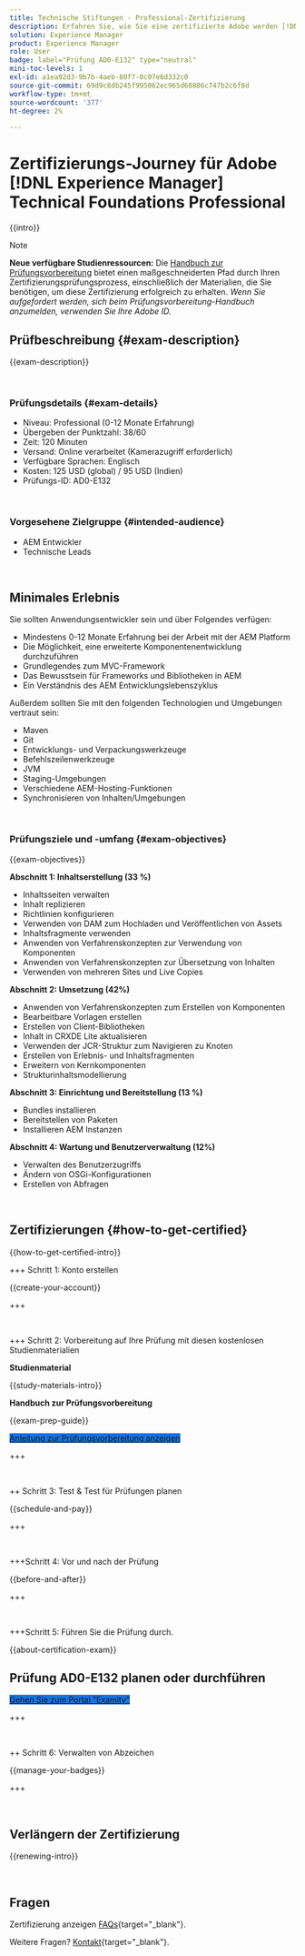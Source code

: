 ```yaml
---
title: Technische Stiftungen - Professional-Zertifizierung
description: Erfahren Sie, wie Sie eine zertifizierte Adobe werden [!DNL Experience Manager] Professional.
solution: Experience Manager
product: Experience Manager
role: User
badge: label="Prüfung AD0-E132" type="neutral"
mini-toc-levels: 1
exl-id: a1ea92d3-9b7b-4aeb-80f7-0c07e6d332c0
source-git-commit: 69d9c8db245f995062ec965d60886c747b2c6f8d
workflow-type: tm+mt
source-wordcount: '377'
ht-degree: 2%

---
```


# Zertifizierungs-Journey für Adobe [!DNL Experience Manager] Technical Foundations Professional

{{intro}}

>[!NOTE]
>
>**Neue verfügbare Studienressourcen:** Die [Handbuch zur Prüfungsvorbereitung](https://app.rockinfo.com/courses/playScorm/368) bietet einen maßgeschneiderten Pfad durch Ihren Zertifizierungsprüfungsprozess, einschließlich der Materialien, die Sie benötigen, um diese Zertifizierung erfolgreich zu erhalten. _Wenn Sie aufgefordert werden, sich beim Prüfungsvorbereitung-Handbuch anzumelden, verwenden Sie Ihre Adobe ID._

## Prüfbeschreibung {#exam-description}

{{exam-description}}

<br>

### Prüfungsdetails {#exam-details}

* Niveau: Professional (0-12 Monate Erfahrung)
* Übergeben der Punktzahl: 38/60
* Zeit: 120 Minuten
* Versand: Online verarbeitet (Kamerazugriff erforderlich)
* Verfügbare Sprachen: Englisch
* Kosten: 125 USD (global) / 95 USD (Indien)
* Prüfungs-ID: AD0-E132

<br>

### Vorgesehene Zielgruppe {#intended-audience}

* AEM Entwickler
* Technische Leads

<br>

## Minimales Erlebnis

Sie sollten Anwendungsentwickler sein und über Folgendes verfügen:

* Mindestens 0-12 Monate Erfahrung bei der Arbeit mit der AEM Platform
* Die Möglichkeit, eine erweiterte Komponentenentwicklung durchzuführen
* Grundlegendes zum MVC-Framework
* Das Bewusstsein für Frameworks und Bibliotheken in AEM
* Ein Verständnis des AEM Entwicklungslebenszyklus

Außerdem sollten Sie mit den folgenden Technologien und Umgebungen vertraut sein:

* Maven
* Git
* Entwicklungs- und Verpackungswerkzeuge
* Befehlszeilenwerkzeuge
* JVM
* Staging-Umgebungen
* Verschiedene AEM-Hosting-Funktionen
* Synchronisieren von Inhalten/Umgebungen

<br>

### Prüfungsziele und -umfang {#exam-objectives}

{{exam-objectives}}

**Abschnitt 1: Inhaltserstellung (33 %)**

* Inhaltsseiten verwalten
* Inhalt replizieren
* Richtlinien konfigurieren
* Verwenden von DAM zum Hochladen und Veröffentlichen von Assets
* Inhaltsfragmente verwenden
* Anwenden von Verfahrenskonzepten zur Verwendung von Komponenten
* Anwenden von Verfahrenskonzepten zur Übersetzung von Inhalten
* Verwenden von mehreren Sites und Live Copies

**Abschnitt 2: Umsetzung (42%)**

* Anwenden von Verfahrenskonzepten zum Erstellen von Komponenten
* Bearbeitbare Vorlagen erstellen
* Erstellen von Client-Bibliotheken
* Inhalt in CRXDE Lite aktualisieren
* Verwenden der JCR-Struktur zum Navigieren zu Knoten
* Erstellen von Erlebnis- und Inhaltsfragmenten
* Erweitern von Kernkomponenten
* Strukturinhaltsmodellierung

**Abschnitt 3: Einrichtung und Bereitstellung (13 %)**

* Bundles installieren
* Bereitstellen von Paketen
* Installieren AEM Instanzen

**Abschnitt 4: Wartung und Benutzerverwaltung (12%)**

* Verwalten des Benutzerzugriffs
* Ändern von OSGi-Konfigurationen
* Erstellen von Abfragen

<br>

## Zertifizierungen {#how-to-get-certified}

{{how-to-get-certified-intro}}

+++ Schritt 1: Konto erstellen

{{create-your-account}}

+++

<br>

+++ Schritt 2: Vorbereitung auf Ihre Prüfung mit diesen kostenlosen Studienmaterialien

**Studienmaterial**

{{study-materials-intro}}

**Handbuch zur Prüfungsvorbereitung**

{{exam-prep-guide}}

<a href="https://app.rockinfo.com/courses/playScorm/368" target="_blank" class="spectrum-Button spectrum-Button--fill spectrum-Button--accent spectrum-Button--sizeM is-margin-bottom-big-big at-element-click-tracking" style="background-color:#1473E6">

<span class="spectrum-Button-label has-no-wrap">
   Anleitung zur Prüfungsvorbereitung anzeigen
</span>
</a>

+++

<br>

++ Schritt 3: Test &amp; Test für Prüfungen planen

{{schedule-and-pay}}

+++

<br>

+++Schritt 4: Vor und nach der Prüfung

{{before-and-after}}

+++

<br>

+++Schritt 5: Führen Sie die Prüfung durch.

{{about-certification-exam}}

## Prüfung AD0-E132 planen oder durchführen

<a href="https://www.certmetrics.com/adobe/candidate/examity_sso.aspx?eid=AD0-E132" target="_blank" class="spectrum-Button spectrum-Button--fill spectrum-Button--accent spectrum-Button--sizeM is-margin-bottom-big-big at-element-click-tracking" style="background-color:#1473E6">

<span class="spectrum-Button-label has-no-wrap">
   Gehen Sie zum Portal "Examity"
</span>
</a>

+++

<br>

++ Schritt 6: Verwalten von Abzeichen

{{manage-your-badges}}

+++

<br>

## Verlängern der Zertifizierung

{{renewing-intro}}

<br>

## Fragen

Zertifizierung anzeigen [FAQs](https://experienceleague.adobe.com/docs/certification/certification/faq.html){target="_blank"}.

Weitere Fragen? [Kontakt](mailto:certif@adobe.com){target="_blank"}.


